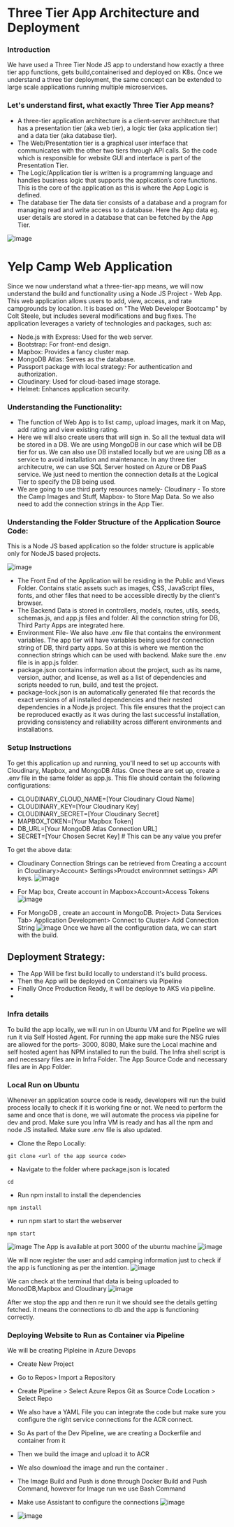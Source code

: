 # Three Tier App Architecture and Deployment
### Introduction
We have used a Three Tier Node JS app to understand how exactly a three tier app functions, gets build,containerised and deployed on K8s.
Once we understand a three tier deployment, the same concept can be extended to large scale applications running multiple microservices.

### Let's understand first, what exactly Three Tier App means?
-	A three-tier application architecture is a client-server architecture that has a presentation tier (aka web tier), a logic tier (aka application tier) and a data tier (aka database tier).
-	The Web/Presentation tier is a graphical user interface that communicates with the other two tiers through API calls. So the code which is responsible for website GUI and interface is part of the Presentation Tier.
-	The Logic/Application tier is written is a programming language and handles business logic that supports the application’s core functions. This is the core of the application as this is where the App Logic is defined.
-	The database tier The data tier consists of a database and a program for managing read and write access to a database. Here the App data eg. user details are stored in a database that can be fetched by the App Tier.

 ![image](https://github.com/Akashghosh24/three-tier-app-deployment/assets/94949101/226de36b-c1f8-463d-baed-0e8a59d3ff01)

# Yelp Camp Web Application
Since we now understand what a three-tier-app means, we will now understand the build and functionality using a Node JS Project - Web App.
This web application allows users to add, view, access, and rate campgrounds by location. It is based on "The Web Developer Bootcamp" by Colt Steele, but includes several modifications and bug fixes. The application leverages a variety of technologies and packages, such as:

- Node.js with Express: Used for the web server.
- Bootstrap: For front-end design.
- Mapbox: Provides a fancy cluster map.
- MongoDB Atlas: Serves as the database.
- Passport package with local strategy: For authentication and authorization.
- Cloudinary: Used for cloud-based image storage.
- Helmet: Enhances application security.

### Understanding the Functionality:
- The function of Web App is to list camp, upload images, mark it on Map, add rating and view existing rating.
- Here we will also create users that will sign in. So all the textual data will be stored in a DB. We are using MongoDB in our case which will be DB tier for us.
We can also use DB installed locally but we are using DB as a service to avoid installation and maintenance. In any three tier architecutre, we can use SQL Server hosted on Azure or DB PaaS service.
We just need to mention the connection details at the Logical Tier to specify the DB being used.
- We are going to use third party resources namely- Cloudinary - To store the Camp Images and Stuff, Mapbox- to Store Map Data. So we also need to add the connection strings in the App Tier.

### Understanding the Folder Structure of the Application Source Code:
This is a Node JS based application so the folder structure is applicable only for NodeJS based projects.
 
 ![image](https://github.com/Akashghosh24/three-tier-app-deployment/assets/94949101/dca34d14-3dbb-4bdb-9c15-abbc8db115cc)

- The Front End of the Application will be residing in the Public and Views Folder. Contains static assets such as images, CSS, JavaScript files, fonts, and other files that need to be accessible directly by the client's browser.
- The Backend Data is stored in controllers, models, routes, utils, seeds, schemas.js, and app.js files and folder. All the connction string for DB, Third Party Apps are integrated here.
- Environment File- We also have .env file that contains the environment variables. The app tier will have variables being used for connection string of DB, third party apps. So at this is where we mention the connection strings which can be used with backend. Make sure the .env file is in app.js folder.
- package.json contains information about the project, such as its name, version, author, and license, as well as a list of dependencies and scripts needed to run, build, and test the project.
- package-lock.json is an automatically generated file that records the exact versions of all installed dependencies and their nested dependencies in a Node.js project. This file ensures that the project can be reproduced exactly as it was during the last successful installation, providing consistency and reliability across different environments and installations.

### Setup Instructions
To get this application up and running, you'll need to set up accounts with Cloudinary, Mapbox, and MongoDB Atlas. Once these are set up, create a .env file in the same folder as app.js. This file should contain the following configurations:

- CLOUDINARY_CLOUD_NAME=[Your Cloudinary Cloud Name]
- CLOUDINARY_KEY=[Your Cloudinary Key]
- CLOUDINARY_SECRET=[Your Cloudinary Secret]
- MAPBOX_TOKEN=[Your Mapbox Token]
- DB_URL=[Your MongoDB Atlas Connection URL]
- SECRET=[Your Chosen Secret Key] # This can be any value you prefer


To get the above data:
- Cloudinary Connection Strings can be retrieved from Creating a account in Cloudinary>Account> Settings>Proudct environmnet settings> API keys.
![image](https://github.com/Akashghosh24/three-tier-app-deployment/assets/94949101/6b1e9814-617d-4535-8039-556c520e3cca)

- For Map box, Create account in Mapbox>Account>Access Tokens
 ![image](https://github.com/Akashghosh24/three-tier-app-deployment/assets/94949101/19a7c12a-a3fd-4cd4-b3df-d0a70b5581ad)

- For MongoDB , create an account in MongoDB. Project> Data Services Tab> Application Development> Connect to Cluster> Add Connection String
 ![image](https://github.com/Akashghosh24/three-tier-app-deployment/assets/94949101/ac21b8f9-2fe2-4d95-8e64-c8e1d1efe131)
Once we have all the configuration data, we can start with the build.

## Deployment Strategy:
- The App Will be first build locally to understand it's build process.
- Then the App will be deployed on Containers via Pipeline
- Finally Once Production Ready, it will be deploye to AKS via pipeline.
- 
### Infra details
To build the app locally, we will run in on Ubuntu VM and for Pipeline we will run it via Self Hosted Agent.
For running the app make sure the NSG rules are allowed for the ports- 3000, 8080, 
Make sure the Local machine and self hosted agent has NPM installed to run the build.
The Infra shell script is and necessary files are in Infra Folder.
The App Source Code and necessary files are in App Folder.

### Local Run on Ubuntu
Whenever an application source code is ready, developers will run the build process locally to check if it is working fine or not.
We need to perform the same and once that is done, we will automate the process via pipeline for dev and prod.
Make sure you Infra VM is ready and has all the npm and node JS installed. Make sure .env file is also updated.
- Clone the Repo Locally:
```
git clone <url of the app source code>
```
- Navigate to the folder where package.json is located
```
cd 
```
- Run npm install to install the dependencies
```
npm install
```
- run npm start to start the webserver
```
npm start
```
![image](https://github.com/Akashghosh24/three-tier-app-deployment/assets/94949101/50d55edf-8731-4a3c-9a65-c4831433b726)
The App is available at port 3000 of the ubuntu machine
![image](https://github.com/Akashghosh24/three-tier-app-deployment/assets/94949101/bc316f4f-ab20-4bd5-b04e-295783e23021)

We will now register the user and add camping information just to check if the app is functioning as per the intention.
![image](https://github.com/Akashghosh24/three-tier-app-deployment/assets/94949101/41f8e8f7-57ee-4a96-b049-a8bd29227cbf)

We can check at the terminal that data is being uploaded to MonodDB,Mapbox and Cloudinary
![image](https://github.com/Akashghosh24/three-tier-app-deployment/assets/94949101/ffcfc246-07ca-4a27-aedd-0cc8970c92e1)

After we stop the app and then re run it we should see the details getting fetched. it means the connections to db and the app is functioning correctly.

### Deploying Website to Run as Container via Pipeline
We will be creating Pipleine in Azure Devops

- Create New Project
- Go to Repos> Import a Repository
- Create Pipeline > Select Azure Repos Git as Source Code Location > Select Repo
- We also have a YAML File you can integrate the code but make sure you configure the right service connections for the ACR connect.
- So As part of the Dev Pipeline, we are creating a Dockerfile and container from it
- Then we build the image and upload it to ACR
- We also download the image and run the container .
- The Image Build and Push is done through Docker Build and Push Command, however for Image run we use Bash Command
- Make use Assistant to configure the connections
![image](https://github.com/Akashghosh24/three-tier-app-deployment/assets/94949101/bbb94f25-f73f-4583-bd4b-dc0f595e3d72)

- ![image](https://github.com/Akashghosh24/three-tier-app-deployment/assets/94949101/0183dd3f-982f-4fbc-a74e-fbf8c47baf4e)

